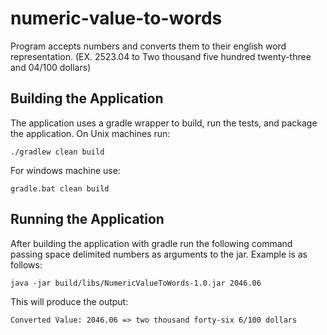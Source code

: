 numeric-value-to-words
======================

Program accepts numbers and converts them to their english word representation. (EX. 2523.04 to Two thousand five hundred twenty-three and 04/100 dollars)

Building the Application
------------------------

The application uses a gradle wrapper to build, run the tests, and package the application. On Unix machines run:

	./gradlew clean build
	
For windows machine use:

	gradle.bat clean build

Running the Application
-----------------------

After building the application with gradle run the following command passing space delimited numbers as arguments to the jar.  Example is as follows:

	java -jar build/libs/NumericValueToWords-1.0.jar 2046.06
	
This will produce the output:

    Converted Value: 2046.06 => two thousand forty-six 6/100 dollars
